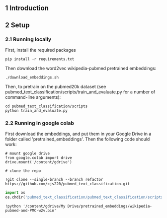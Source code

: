 ## 1 Introduction


## 2 Setup

### 2.1 Running locally

First, install the required packages
```
pip install -r requirements.txt
```

Then download the word2vec wikipedia-pubmed pretrained embeddings:
```
./download_embeddings.sh
```

Then, to pretrain on the pubmed20k dataset (see pubmed_text_classification/scripts/train_and_evaluate.py for a number of command-line arguments):
```
cd pubmed_text_classification/scripts
python train_and_evaluate.py
```

### 2.2 Running in google colab

First download the embeddings, and put them in your Google Drive in a folder called 'pretrained_embeddings'. Then the following code should work:
```jupyter
# mount google drive
from google.colab import drive
drive.mount('/content/gdrive')

# clone the repo
```
```
!git clone --single-branch --branch refactor https://github.com/cjs220/pubmed_text_classification.git
```
```python
import os
os.chdir('pubmed_text_classification/pubmed_text_classification/scripts')
```
```
!python '/content/gdrive/My Drive/pretrained_embeddings/wikipedia-pubmed-and-PMC-w2v.bin'
```
